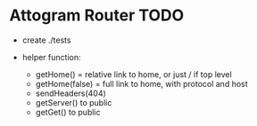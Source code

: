 # Attogram Router TODO

* create ./tests 

* helper function: 
  * getHome()  = relative link to home, or just / if top level
  * getHome(false) = full link to home, with protocol and host
  * sendHeaders(404)    
  * getServer() to public
  * getGet() to public
